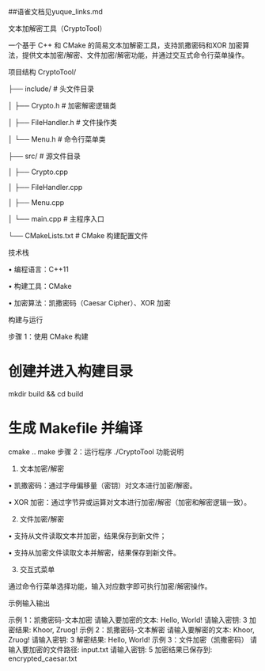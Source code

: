 ##语雀文档见yuque_links.md


文本加解密工具（CryptoTool）

一个基于 C++ 和 CMake 的简易文本加解密工具，支持凯撒密码和XOR 加密算法，提供文本加密/解密、文件加密/解密功能，并通过交互式命令行菜单操作。

项目结构
CryptoTool/


├── include/        # 头文件目录

│   ├── Crypto.h    # 加密解密逻辑类

│   ├── FileHandler.h  # 文件操作类

│   └── Menu.h      # 命令行菜单类

├── src/            # 源文件目录

│   ├── Crypto.cpp

│   ├── FileHandler.cpp

│   ├── Menu.cpp

│   └── main.cpp    # 主程序入口

└── CMakeLists.txt  # CMake 构建配置文件

技术栈

• 编程语言：C++11

• 构建工具：CMake

• 加密算法：凯撒密码（Caesar Cipher）、XOR 加密

构建与运行

步骤 1：使用 CMake 构建
# 创建并进入构建目录
mkdir build && cd build

# 生成 Makefile 并编译
cmake ..
make
步骤 2：运行程序
./CryptoTool
功能说明

1. 文本加密/解密

• 凯撒密码：通过字母偏移量（密钥）对文本进行加密/解密。

• XOR 加密：通过字节异或运算对文本进行加密/解密（加密和解密逻辑一致）。

2. 文件加密/解密

• 支持从文件读取文本并加密，结果保存到新文件；

• 支持从加密文件读取文本并解密，结果保存到新文件。

3. 交互式菜单

通过命令行菜单选择功能，输入对应数字即可执行加密/解密操作。

示例输入输出

示例 1：凯撒密码-文本加密
请输入要加密的文本: Hello, World!
请输入密钥: 3
加密结果: Khoor, Zruog!
示例 2：凯撒密码-文本解密
请输入要解密的文本: Khoor, Zruog!
请输入密钥: 3
解密结果: Hello, World!
示例 3：文件加密（凯撒密码）
请输入要加密的文件路径: input.txt
请输入密钥: 5
加密结果已保存到: encrypted_caesar.txt
